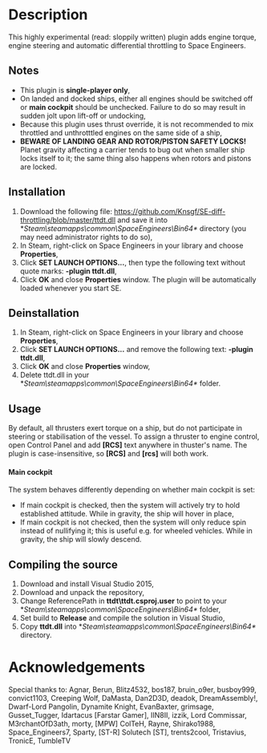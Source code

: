 # Description
This highly experimental (read: sloppily written) plugin adds engine torque, engine steering 
and automatic differential throttling to Space Engineers.

## Notes
* This plugin is **single-player only**,
* On landed and docked ships, either all engines should be switched off or **main cockpit** should be unchecked. Failure to do so may result in sudden jolt upon lift-off or undocking,
* Because this plugin uses thrust override, it is not recommended to mix throttled and unthrotttled engines on the same side of a ship,
* **BEWARE OF LANDING GEAR AND ROTOR/PISTON SAFETY LOCKS!** Planet gravity affecting a carrier tends to bug out when smaller ship locks itself to it; 
  the same thing also happens when rotors and pistons are locked.
  
## Installation
1. Download the following file:
   https://github.com/Knsgf/SE-diff-throttling/blob/master/ttdt.dll 
   and save it into **Steam\steamapps\common\SpaceEngineers\Bin64\** directory 
   (you may need administrator rights to do so),
2. In Steam, right-click on Space Engineers in your library and choose **Properties**,
3. Click **SET LAUNCH OPTIONS...**, then type the following text without quote marks:
   **-plugin ttdt.dll**,
4. Click **OK** and close **Properties** window. The plugin will be automatically loaded whenever you start SE.

## Deinstallation
1. In Steam, right-click on Space Engineers in your library and choose **Properties**,
2. Click **SET LAUNCH OPTIONS...** and remove the following text:
   **-plugin ttdt.dll**,
3. Click **OK** and close **Properties** window,
4. Delete ttdt.dll in your **Steam\steamapps\common\SpaceEngineers\Bin64\** folder.

## Usage
By default, all thrusters exert torque on a ship, but do not participate in steering or stabilisation of the vessel.
To assign a thruster to engine control, open Control Panel and add **[RCS]** text anywhere in thuster's name. 
The plugin is case-insensitive, so **[RCS]** and **[rcs]** will both work.

#### Main cockpit
The system behaves differently depending on whether main cockpit is set:
* If main cockpit is checked, then the system will actively try to hold established attitude. While in gravity, the ship will hover in place,
* If main cockpit is not checked, then the system will only reduce spin instead of nullifying it; this is useful e.g. for wheeled vehicles.
   While in gravity, the ship will slowly descend.

## Compiling the source
1. Download and install Visual Studio 2015,
2. Download and unpack the repository,
3. Change ReferencePath in **ttdt\ttdt.csproj.user** to point to your **Steam\steamapps\common\SpaceEngineers\Bin64\** folder,
4. Set build to **Release** and compile the solution in Visual Studio,
5. Copy **ttdt.dll** into **Steam\steamapps\common\SpaceEngineers\Bin64\** directory.

# Acknowledgements
Special thanks to:
   Agnar, Berun, Blitz4532, bos187, bruin_o9er, busboy999, convict1103, Creeping Wolf, DaMasta, Dan2D3D, deadok, DreamAssembly!, Dwarf-Lord Pangolin, 
   Dynamite Knight, EvanBaxter, grimsage, Gusset_Tugger, Idartacus [Farstar Gamer], IIN8II, izzik, Lord Commissar, M3rchantOfD3ath,
   morty, [MPW] ColTeH, Rayne, Shirako1988, Space_Engineers7, Sparty, [ST-R] Solutech [ST], trents2cool, Tristavius, TronicE, TumbleTV